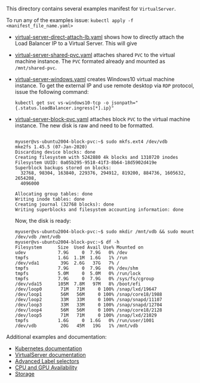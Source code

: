 This directory contains several examples manifest for `VirtualServer`.

To run any of the examples issue: `kubectl apply -f <manifest_file_name.yaml>`

- [virtual-server-direct-attach-lb.yaml](virtual-server-direct-attach-lb.yaml) shows how to directly attach the Load Balancer IP to a Virtual Server. This will give 

- [virtual-server-shared-pvc.yaml](virtual-server-shared-pvc.yaml) attaches shared `PVC` to the virtual machine instance. The `PVC` formated already and mounted as `/mnt/shared-pvc`.

- [virtual-server-windows.yaml](virtual-server-windows.yaml) creates Windows10 virtual machine instance. To get the external IP and use remote desktop via `RDP` protocol, issue the following command: 
  ```
  kubectl get svc vs-windows10-tcp -o jsonpath="{.status.loadBalancer.ingress[*].ip}"
  ```

- [virtual-server-block-pvc.yaml](virtual-server-block-pvc.yaml) attaches block `PVC` to the virtual machine instance. The new disk is raw and need to be formatted.

  ```

  myuser@vs-ubuntu2004-block-pvc:~$ sudo mkfs.ext4 /dev/vdb
  mke2fs 1.45.5 (07-Jan-2020)
  Discarding device blocks: done                            
  Creating filesystem with 5242880 4k blocks and 1310720 inodes
  Filesystem UUID: 0a05b295-9518-41f3-8b64-18d5902d419e
  Superblock backups stored on blocks: 
    32768, 98304, 163840, 229376, 294912, 819200, 884736, 1605632, 2654208, 
    4096000

  Allocating group tables: done                            
  Writing inode tables: done                            
  Creating journal (32768 blocks): done
  Writing superblocks and filesystem accounting information: done 

  ```

  Now, the disk is ready:
  ```
  myuser@vs-ubuntu2004-block-pvc:~$ sudo mkdir /mnt/vdb && sudo mount /dev/vdb /mnt/vdb
  myuser@vs-ubuntu2004-block-pvc:~$ df -h
  Filesystem      Size  Used Avail Use% Mounted on
  udev            7.9G     0  7.9G   0% /dev
  tmpfs           1.6G  1.1M  1.6G   1% /run
  /dev/vda1        39G  2.6G   37G   7% /
  tmpfs           7.9G     0  7.9G   0% /dev/shm
  tmpfs           5.0M     0  5.0M   0% /run/lock
  tmpfs           7.9G     0  7.9G   0% /sys/fs/cgroup
  /dev/vda15      105M  7.8M   97M   8% /boot/efi
  /dev/loop0       71M   71M     0 100% /snap/lxd/19647
  /dev/loop1       56M   56M     0 100% /snap/core18/1988
  /dev/loop2       33M   33M     0 100% /snap/snapd/11107
  /dev/loop3       33M   33M     0 100% /snap/snapd/12704
  /dev/loop4       56M   56M     0 100% /snap/core18/2128
  /dev/loop5       71M   71M     0 100% /snap/lxd/21029
  tmpfs           1.6G     0  1.6G   0% /run/user/1001
  /dev/vdb         20G   45M   19G   1% /mnt/vdb
  ```

Additional examples and documentation:

- [Kubernetes documentation](https://docs.coreweave.com/coreweave-kubernetes/getting-started)
- [VirtualServer documentation](https://docs.coreweave.com/virtual-servers/getting-started)
- [Advanced Label selectors](https://docs.coreweave.com/coreweave-kubernetes/label-selectors)
- [CPU and GPU Availability](https://docs.coreweave.com/coreweave-kubernetes/node-types)
- [Storage](https://docs.coreweave.com/coreweave-kubernetes/storage)


